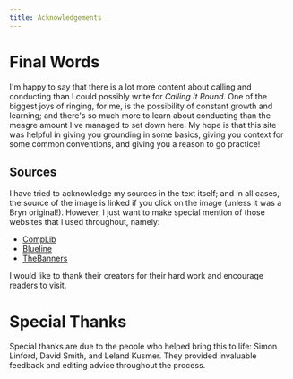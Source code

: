 ```yaml
---
title: Acknowledgements 
---
```


# Final Words

I'm happy to say that there is a lot more content about calling and conducting than I could possibly write for _Calling It Round_. One of the biggest joys of ringing, for me, is the possibility of constant growth and learning; and there's so much more to learn about conducting than the meagre amount I've managed to set down here. My hope is that this site was helpful in giving you grounding in some basics, giving you context for some common conventions, and giving you a reason to go practice!

## Sources

I have tried to acknowledge my sources in the text itself; and in all cases, the source of the image is linked if you click on the image (unless it was a Bryn original!). However, I just want to make special mention of those websites that I used throughout, namely:

- [CompLib](https://complib.org/)
- [Blueline](https://rsw.me.uk/blueline/methods/)
- [TheBanners](https://www.thebanners.uk/touches/)

I would like to thank their creators for their hard work and encourage readers to visit.

# Special Thanks

Special thanks are due to the people who helped bring this to life: Simon Linford, David Smith, and Leland Kusmer. They provided invaluable feedback and editing advice throughout the process.
